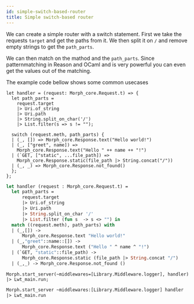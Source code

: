 ```yaml
---
id: simple-switch-based-router
title: Simple switch-based router
---
```


We can create a simple router with a switch statement. First we take the requests `target` and get the paths from it. We then split it on `/` and remove empty strings to get the `path_parts`.

We can then match on the mathod and the `path_parts`. Since patternmatching in Reason and OCaml and is very powerful you can even get the values out of the matching.

The example code bellow shows some common usecases

<!--DOCUSAURUS_CODE_TABS-->
<!--Reason-->

```reason
let handler = (request: Morph_core.Request.t) => {
  let path_parts =
    request.target
    |> Uri.of_string
    |> Uri.path
    |> String.split_on_char('/')
    |> List.filter(s => s != "");

  switch (request.meth, path_parts) {
  | (_, []) => Morph_core.Response.text("Hello world!")
  | (_, ["greet", name]) =>
    Morph_core.Response.text("Hello " ++ name ++ "!")
  | (`GET, ["static", ...file_path]) =>
    Morph_core.Response.static(file_path |> String.concat("/"))
  | (_, _) => Morph_core.Response.not_found()
  };
};
```

<!--OCaml-->

```ocaml
let handler (request : Morph_core.Request.t) =
  let path_parts =
      request.target
      |> Uri.of_string
      |> Uri.path
      |> String.split_on_char '/'
      |> List.filter (fun s  -> s <> "") in
  match ((request.meth), path_parts) with
  | (_,[]) ->
      Morph_core.Response.text "Hello world!"
  | (_,"greet"::name::[]) ->
      Morph_core.Response.text ("Hello " ^ name ^ "!")
  | (`GET, "static"::file_path) ->
      Morph_core.Response.static (file_path |> String.concat "/")
  | (_,_) -> Morph_core.Response.not_found ()
```

<!--END_DOCUSAURUS_CODE_TABS-->

<!--DOCUSAURUS_CODE_TABS-->
<!--Reason-->

```reason
Morph.start_server(~middlewares=[Library.Middleware.logger], handler)
|> Lwt_main.run;
```

<!--OCaml-->

```ocaml
Morph.start_server ~middlewares:[Library.Middleware.logger] handler
|> Lwt_main.run
```

<!--END_DOCUSAURUS_CODE_TABS-->
